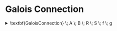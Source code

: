 # Galois Connection

<details>

<summary><span class="math">\textbf{GaloisConnection} \; A \; B \; R \; S \; f \; g</span></summary>

***

$$\textbf{MonotoneMap} \; A \; B \; R \; S \; f$$

$$\textbf{MonotoneMap} \; B \; A \; S \; R \; g$$

$$\forall(a,b :: R.(f.p).q) \equiv S.p.(g.q))$$

***

```
pred GaloisConnection(A,B: set univ, R,S,f,g: univ->univ) {
  --MonotoneMap[A,B,R,S,f]
  --MonotoneMap[B,A,S,R,g]
  Preorder[A,R]
  Preorder[B,S]
  Function[A,B,f]
  Function[B,A,g]
  all a: A, b: B | f[a]->b in S iff a->g[b] in R
}
```

</details>
